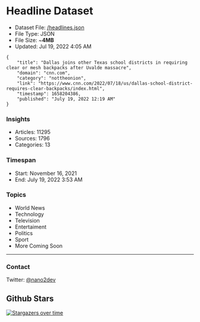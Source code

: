 # Headline Dataset

- Dataset File: [/headlines.json](https://raw.githubusercontent.com/fwd/news/master/headlines.json) 
- File Type: JSON
- File Size: ~**4MB**
- Updated: Jul 19, 2022 4:05 AM

```
{
    "title": "Dallas joins other Texas school districts in requiring clear or mesh backpacks after Uvalde massacre",
    "domain": "cnn.com",
    "category": "nottheonion",
    "link": "https://www.cnn.com/2022/07/18/us/dallas-school-district-requires-clear-backpacks/index.html",
    "timestamp": 1658204386,
    "published": "July 19, 2022 12:19 AM"
}
```

### Insights

- Articles: 11295
- Sources: 1796
- Categories: 13

### Timespan

- Start: November 16, 2021
- End: July 19, 2022 3:53 AM

### Topics

- World News
- Technology
- Television
- Entertaiment
- Politics
- Sport
- More Coming Soon

---

### Contact 

Twitter: [@nano2dev](https://twitter.com/nano2dev)

## Github Stars

[![Stargazers over time](https://starchart.cc/fwd/news.svg)](https://starchart.cc/fwd/news)
	